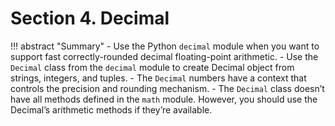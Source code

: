 # Section 4. Decimal

!!! abstract "Summary"
    - Use the Python `decimal` module when you want to support fast correctly-rounded decimal floating-point arithmetic.
    - Use the `Decimal` class from the `decimal` module to create Decimal object from strings, integers, and tuples.
    - The `Decimal` numbers have a context that controls the precision and rounding mechanism.
    - The `Decimal` class doesn’t have all methods defined in the `math` module. However, you should use the Decimal’s arithmetic methods if they’re available.
